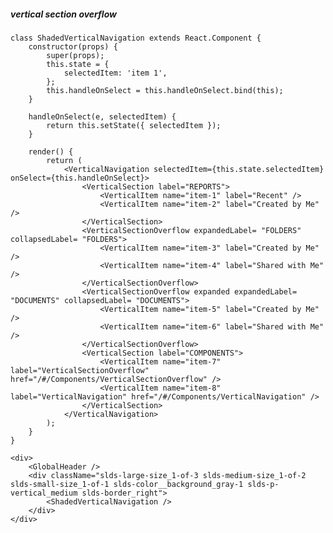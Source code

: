 ##### vertical section overflow

    class ShadedVerticalNavigation extends React.Component {
        constructor(props) {
            super(props);
            this.state = {
                selectedItem: 'item 1',
            };
            this.handleOnSelect = this.handleOnSelect.bind(this);
        }

        handleOnSelect(e, selectedItem) {
            return this.setState({ selectedItem });
        }

        render() {
            return (
                <VerticalNavigation selectedItem={this.state.selectedItem} onSelect={this.handleOnSelect}>
                    <VerticalSection label="REPORTS">
                        <VerticalItem name="item-1" label="Recent" />
                        <VerticalItem name="item-2" label="Created by Me" />
                    </VerticalSection>
                    <VerticalSectionOverflow expandedLabel= "FOLDERS" collapsedLabel= "FOLDERS">
                        <VerticalItem name="item-3" label="Created by Me" />
                        <VerticalItem name="item-4" label="Shared with Me" />
                    </VerticalSectionOverflow>
                    <VerticalSectionOverflow expanded expandedLabel= "DOCUMENTS" collapsedLabel= "DOCUMENTS">
                        <VerticalItem name="item-5" label="Created by Me" />
                        <VerticalItem name="item-6" label="Shared with Me" />
                    </VerticalSectionOverflow>
                    <VerticalSection label="COMPONENTS">
                        <VerticalItem name="item-7" label="VerticalSectionOverflow" href="/#/Components/VerticalSectionOverflow" />
                        <VerticalItem name="item-8" label="VerticalNavigation" href="/#/Components/VerticalNavigation" />
                    </VerticalSection>
                </VerticalNavigation>
            );
        }
    }

    <div>
        <GlobalHeader />
        <div className="slds-large-size_1-of-3 slds-medium-size_1-of-2 slds-small-size_1-of-1 slds-color__background_gray-1 slds-p-vertical_medium slds-border_right">
            <ShadedVerticalNavigation />
        </div>
    </div>